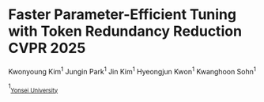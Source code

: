 # Faster Parameter-Efficient Tuning with Token Redundancy Reduction CVPR 2025

Kwonyoung Kim<sup>1</sup> Jungin Park<sup>1</sup> Jin Kim<sup>1</sup> Hyeongjun Kwon<sup>1</sup> Kwanghoon Sohn<sup>1</sup>

<sup>1</sup><sub>[Yonsei University](https://www.yonsei.ac.kr)</sub><br>
